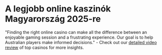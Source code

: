 <h1>A legjobb online kaszinók Magyarország 2025-re</h1>
<p dir="auto">"Finding the right online casino can make all the difference between an enjoyable gaming session and a frustrating experience. Our goal is to help Australian players make informed decisions." - Check out our <a href="https://www.youtube.com/watch?v=KFjDG7iKtQo&amp;ab_channel=AussieGamblingHub" rel="nofollow">detailed video review</a> of top casinos for more insights.</p>
